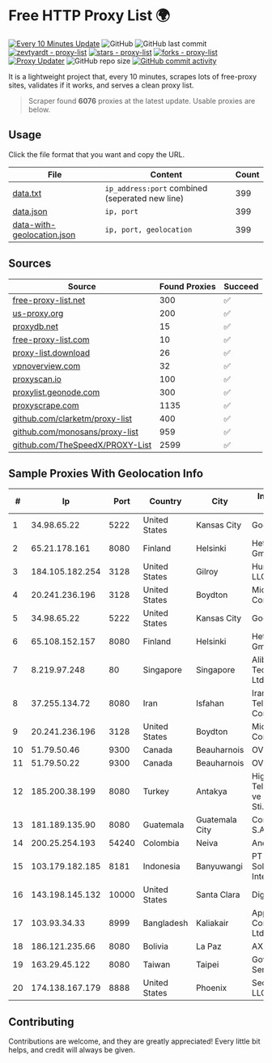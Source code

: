 
# Free HTTP Proxy List 🌍

[![Every 10 Minutes Update](https://github.com/mertguvencli/http-proxy-list/actions/workflows/main.yml/badge.svg?branch=main)](https://github.com/mertguvencli/http-proxy-list/actions/workflows/main.yml)
![GitHub](https://img.shields.io/github/license/mertguvencli/http-proxy-list)
![GitHub last commit](https://img.shields.io/github/last-commit/mertguvencli/http-proxy-list)
[![zevtyardt - proxy-list](https://img.shields.io/static/v1?label=zevtyardt&message=proxy-list&color=blue&logo=github)](https://github.com/zevtyardt/proxy-list "Go to GitHub repo")
[![stars - proxy-list](https://img.shields.io/github/stars/zevtyardt/proxy-list?style=social)](https://github.com/zevtyardt/proxy-list)
[![forks - proxy-list](https://img.shields.io/github/forks/zevtyardt/proxy-list?style=social)](https://github.com/zevtyardt/proxy-list)
[![Proxy Updater](https://github.com/zevtyardt/proxy-list/workflows/Proxy%20Updater/badge.svg)](https://github.com/zevtyardt/proxy-list/actions?query=workflow:"Proxy+Updater")
![GitHub repo size](https://img.shields.io/github/repo-size/zevtyardt/proxy-list)
[![GitHub commit activity](https://img.shields.io/github/commit-activity/m/zevtyardt/proxy-list?logo=commits)](https://github.com/zevtyardt/proxy-list/commits/main)

It is a lightweight project that, every 10 minutes, scrapes lots of free-proxy sites, validates if it works, and serves a clean proxy list.

> Scraper found **6076** proxies at the latest update. Usable proxies are below.

## Usage

Click the file format that you want and copy the URL.

|File|Content|Count|
|----|-------|-----|
|[data.txt](https://raw.githubusercontent.com/mertguvencli/http-proxy-list/main/proxy-list/data.txt)|`ip_address:port` combined (seperated new line)|399|
|[data.json](https://raw.githubusercontent.com/mertguvencli/http-proxy-list/main/proxy-list/data.json)|`ip, port`|399|
|[data-with-geolocation.json](https://raw.githubusercontent.com/mertguvencli/http-proxy-list/main/proxy-list/data-with-geolocation.json)|`ip, port, geolocation`|399|

## Sources

|Source|Found Proxies|Succeed|
|------|-------------|-------|
|[free-proxy-list.net](https://free-proxy-list.net)|300|✅|
|[us-proxy.org](https://www.us-proxy.org)|200|✅|
|[proxydb.net](http://proxydb.net)|15|✅|
|[free-proxy-list.com](https://free-proxy-list.com/?page=&port=&type%5B%5D=http&type%5B%5D=https&up_time=0&search=Search)|10|✅|
|[proxy-list.download](https://www.proxy-list.download/HTTP)|26|✅|
|[vpnoverview.com](https://vpnoverview.com/privacy/anonymous-browsing/free-proxy-servers)|32|✅|
|[proxyscan.io](https://www.proxyscan.io)|100|✅|
|[proxylist.geonode.com](https://proxylist.geonode.com/api/proxy-list?limit=300&page=1&sort_by=lastChecked&sort_type=desc&protocols=http,https)|300|✅|
|[proxyscrape.com](https://api.proxyscrape.com/v2/?request=displayproxies&protocol=http&timeout=10000&country=all&ssl=all&anonymity=all)|1135|✅|
|[github.com/clarketm/proxy-list](https://raw.githubusercontent.com/clarketm/proxy-list/master/proxy-list-raw.txt)|400|✅|
|[github.com/monosans/proxy-list](https://raw.githubusercontent.com/monosans/proxy-list/main/proxies/http.txt)|959|✅|
|[github.com/TheSpeedX/PROXY-List](https://raw.githubusercontent.com/TheSpeedX/PROXY-List/master/http.txt)|2599|✅|


## Sample Proxies With Geolocation Info

|#|Ip|Port|Country|City|Internet Service Provider|
|-|--|----|-------|----|-------------------------|
|1|34.98.65.22|5222|United States|Kansas City|Google LLC|
|2|65.21.178.161|8080|Finland|Helsinki|Hetzner Online GmbH|
|3|184.105.182.254|3128|United States|Gilroy|Hurricane Electric LLC|
|4|20.241.236.196|3128|United States|Boydton|Microsoft Corporation|
|5|34.98.65.22|5222|United States|Kansas City|Google LLC|
|6|65.108.152.157|8080|Finland|Helsinki|Hetzner Online GmbH|
|7|8.219.97.248|80|Singapore|Singapore|Alibaba (US) Technology Co., Ltd.|
|8|37.255.134.72|8080|Iran|Isfahan|Iran Telecommunication Company PJS|
|9|20.241.236.196|3128|United States|Boydton|Microsoft Corporation|
|10|51.79.50.46|9300|Canada|Beauharnois|OVH SAS|
|11|51.79.50.22|9300|Canada|Beauharnois|OVH SAS|
|12|185.200.38.199|8080|Turkey|Antakya|High Speed Telekomunikasyon ve Hab. Hiz. Ltd. Sti.|
|13|181.189.135.90|8080|Guatemala|Guatemala City|Comcel Guatemala S.A.|
|14|200.25.254.193|54240|Colombia|Neiva|Andinet ON Line|
|15|103.179.182.185|8181|Indonesia|Banyuwangi|PT Cahaya Solusindo Internusa|
|16|143.198.145.132|10000|United States|Santa Clara|DigitalOcean, LLC|
|17|103.93.34.33|8999|Bangladesh|Kaliakair|Apple Communication Ltd.|
|18|186.121.235.66|8080|Bolivia|La Paz|AXS Bolivia S. A.|
|19|163.29.45.122|8080|Taiwan|Taipei|Government Service Network|
|20|174.138.167.179|8888|United States|Phoenix|Secured Servers LLC|



## Contributing

Contributions are welcome, and they are greatly appreciated! Every
little bit helps, and credit will always be given.

